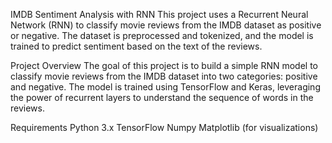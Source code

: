 IMDB Sentiment Analysis with RNN
This project uses a Recurrent Neural Network (RNN) to classify movie reviews from the IMDB dataset as positive or negative. The dataset is preprocessed and tokenized, and the model is trained to predict sentiment based on the text of the reviews.

Project Overview
The goal of this project is to build a simple RNN model to classify movie reviews from the IMDB dataset into two categories: positive and negative. The model is trained using TensorFlow and Keras, leveraging the power of recurrent layers to understand the sequence of words in the reviews.

Requirements
Python 3.x
TensorFlow
Numpy
Matplotlib (for visualizations)
